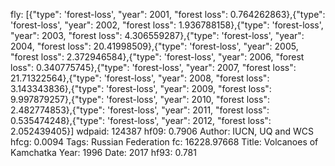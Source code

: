 fly: [{"type": 'forest-loss', "year": 2001, "forest loss": 0.764262863},{"type": 'forest-loss', "year": 2002, "forest loss": 1.936788158},{"type": 'forest-loss', "year": 2003, "forest loss": 4.306559287},{"type": 'forest-loss', "year": 2004, "forest loss": 20.41998509},{"type": 'forest-loss', "year": 2005, "forest loss": 2.372946584},{"type": 'forest-loss', "year": 2006, "forest loss": 0.340775745},{"type": 'forest-loss', "year": 2007, "forest loss": 21.71322564},{"type": 'forest-loss', "year": 2008, "forest loss": 3.143343836},{"type": 'forest-loss', "year": 2009, "forest loss": 9.997879257},{"type": 'forest-loss', "year": 2010, "forest loss": 2.482774853},{"type": 'forest-loss', "year": 2011, "forest loss": 0.535474248},{"type": 'forest-loss', "year": 2012, "forest loss": 2.052439405}]
wdpaid: 124387
hf09: 0.7906
Author: IUCN, UQ and WCS
hfcg: 0.0094
Tags: Russian Federation
fc: 16228.97668
Title: Volcanoes of Kamchatka
Year: 1996
Date: 2017
hf93: 0.781
